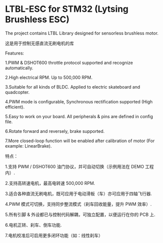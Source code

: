 # LTBL-ESC for STM32 (Lytsing Brushless ESC)
> 
The project contains LTBL Library designed for sensorless brushless motor.
> 
这是用于控制无感直流无刷电机的库
>
>
Features:
>
1.PWM & DSHOT600 throttle protocol supported and recognize automatically.
>
2.High electrical RPM. Up to 500,000 RPM.
>
3.Suitable for all kinds of BLDC. Applied to electric skateboard and quadcopter.
>
4.PWM mode is configurable, Synchronous rectification supported (High efficient).
>
5.Easy to work on your board. All peripherals & pins are defined in config file.
>
6.Rotate forward and reversely, brake supported.
>
7.More closed-loop function will be enabled after calibration of motor (For example: LinearBrake).
>
特点：
>
1.支持 PWM / DSHOT600 油门协议，并可自动切换（示例用法在 DEMO 工程内）.
>
2.支持高转速电机，最高电转速 500,000 RPM.
>
3.适合各种直流无刷电机，既可应用于电动滑板（车）亦可应用于四轴飞行器.
>
4.PWM 模式可切换，支持同步整流模式（刹车回收能量，提升 PWM 效率）.
>
5.所有引脚 & 外设都已与控制代码解耦，可独立配置，以便运行在你的 PCB 上.
>
6.电机正转、刹车、倒车功能.
>
7.电机校准后可启用更多闭环功能（如：线性刹车）
>